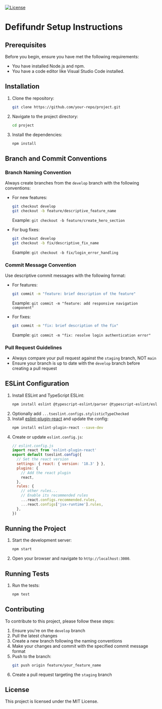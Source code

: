 [![License](https://img.shields.io/badge/License-MIT-green.svg)](https://opensource.org/license/MIT)

# Defifundr Setup Instructions
## Prerequisites
Before you begin, ensure you have met the following requirements:
- You have installed Node.js and npm.
- You have a code editor like Visual Studio Code installed.

## Installation
1. Clone the repository:
    ```sh
    git clone https://github.com/your-repo/project.git
    ```
2. Navigate to the project directory:
    ```sh
    cd project
    ```
3. Install the dependencies:
    ```sh
    npm install
    ```

## Branch and Commit Conventions

### Branch Naming Convention
Always create branches from the `develop` branch with the following conventions:

- For new features:
  ```sh
  git checkout develop
  git checkout -b feature/descriptive_feature_name
  ```
  Example: `git checkout -b feature/create_hero_section`

- For bug fixes:
  ```sh
  git checkout develop
  git checkout -b fix/descriptive_fix_name
  ```
  Example: `git checkout -b fix/login_error_handling`

### Commit Message Convention
Use descriptive commit messages with the following format:

- For features:
  ```sh
  git commit -m "feature: brief description of the feature"
  ```
  Example: `git commit -m "feature: add responsive navigation component"`

- For fixes:
  ```sh
  git commit -m "fix: brief description of the fix"
  ```
  Example: `git commit -m "fix: resolve login authentication error"`

### Pull Request Guidelines
- Always compare your pull request against the `staging` branch, NOT `main`
- Ensure your branch is up to date with the `develop` branch before creating a pull request

## ESLint Configuration
1. Install ESLint and TypeScript ESLint:
    ```sh
    npm install eslint @typescript-eslint/parser @typescript-eslint/eslint-plugin --save-dev
    ```
2. Optionally add `...tseslint.configs.stylisticTypeChecked`
3. Install [eslint-plugin-react](https://github.com/jsx-eslint/eslint-plugin-react) and update the config:
    ```sh
    npm install eslint-plugin-react --save-dev
    ```
4. Create or update `eslint.config.js`:
    ```js
    // eslint.config.js
    import react from 'eslint-plugin-react'
    export default tseslint.config({
      // Set the react version
      settings: { react: { version: '18.3' } },
      plugins: {
        // Add the react plugin
        react,
      },
      rules: {
        // other rules...
        // Enable its recommended rules
        ...react.configs.recommended.rules,
        ...react.configs['jsx-runtime'].rules,
      },
    })
    ```

## Running the Project
1. Start the development server:
    ```sh
    npm start
    ```
2. Open your browser and navigate to `http://localhost:3000`.

## Running Tests
1. Run the tests:
    ```sh
    npm test
    ```

## Contributing
To contribute to this project, please follow these steps:
1. Ensure you're on the `develop` branch
2. Pull the latest changes
3. Create a new branch following the naming conventions
4. Make your changes and commit with the specified commit message format
5. Push to the branch:
    ```sh
    git push origin feature/your_feature_name
    ```
6. Create a pull request targeting the `staging` branch

## License
This project is licensed under the MIT License.

